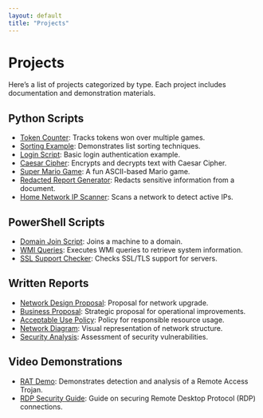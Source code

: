```yaml
---
layout: default
title: "Projects"
---
```


# Projects

Here’s a list of projects categorized by type. Each project includes documentation and demonstration materials.

## Python Scripts
- [Token Counter](Scripts/tokens.py): Tracks tokens won over multiple games.
- [Sorting Example](Scripts/SortingInPython.py): Demonstrates list sorting techniques.
- [Login Script](Scripts/Login_Script.py): Basic login authentication example.
- [Caesar Cipher](Scripts/CaesarCipher_improved.py): Encrypts and decrypts text with Caesar Cipher.
- [Super Mario Game](Scripts/supermario.py): A fun ASCII-based Mario game.
- [Redacted Report Generator](Scripts/redactedreport.py): Redacts sensitive information from a document.
- [Home Network IP Scanner](Scripts/home_network_ip_scanner.py): Scans a network to detect active IPs.

## PowerShell Scripts
- [Domain Join Script](Scripts/DomainJoin_improved.ps1): Joins a machine to a domain.
- [WMI Queries](Scripts/WMIQueries.ps1): Executes WMI queries to retrieve system information.
- [SSL Support Checker](Scripts/SSLSupport_revised.ps1): Checks SSL/TLS support for servers.

## Written Reports
- [Network Design Proposal](Written_Reports/NetworkDesignProposal_redacted.pdf): Proposal for network upgrade.
- [Business Proposal](Written_Reports/BusinessProposal_revised.pdf): Strategic proposal for operational improvements.
- [Acceptable Use Policy](Written_Reports/AcceptableUsePolicy_redacted.pdf): Policy for responsible resource usage.
- [Network Diagram](Written_Reports/NetworkDiagram_redacted.pdf): Visual representation of network structure.
- [Security Analysis](Written_Reports/SecurityAnalysis_redacted.pdf): Assessment of security vulnerabilities.

## Video Demonstrations
- [RAT Demo](Video_Demos/RAT_Demo.mp4): Demonstrates detection and analysis of a Remote Access Trojan.
- [RDP Security Guide](Video_Demos/RDPSecurity.mp4): Guide on securing Remote Desktop Protocol (RDP) connections.
